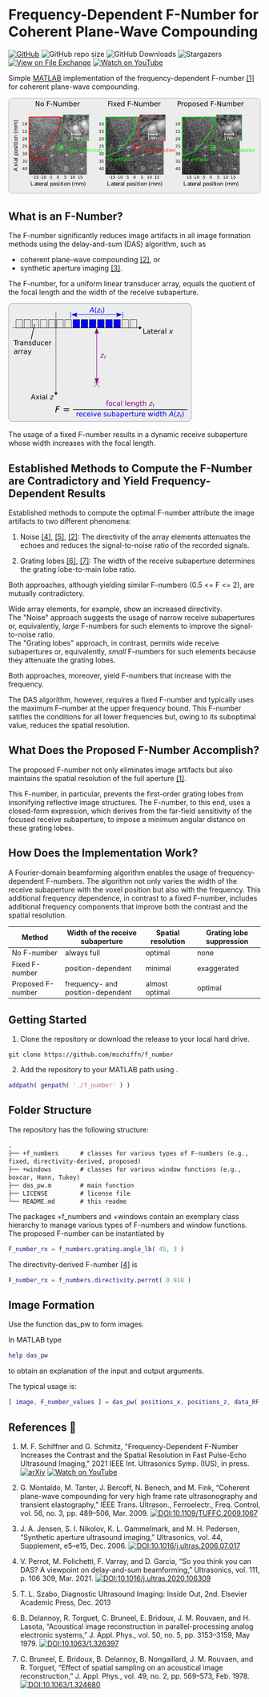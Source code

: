 # Frequency-Dependent F-Number for Coherent Plane-Wave Compounding

<!-- shields -->
[![GitHub][license-shield]][license-url]
![GitHub repo size][size-shield]
![GitHub Downloads][downloads-shield]
![Stargazers][stars-shield]
[![View on File Exchange][fex-shield]][fex-url]
[![Watch on YouTube](https://img.shields.io/youtube/views/T6BoYRvQ6rg?label=YouTube)](https://www.youtube.com/watch?v=T6BoYRvQ6rg)

[license-shield]: https://img.shields.io/github/license/mschiffn/f_number
[license-url]: https://github.com/mschiffn/f_number/COPYING
[size-shield]: https://img.shields.io/github/repo-size/mschiffn/f_number
[downloads-shield]: https://img.shields.io/github/downloads/mschiffn/f_number/total
[stars-shield]: https://img.shields.io/github/stars/mschiffn/f_number.svg
[fex-shield]: https://www.mathworks.com/matlabcentral/images/matlab-file-exchange.svg
[fex-url]: https://www.mathworks.com/matlabcentral/fileexchange/99309-frequency-dependent-f-number-for-cpwc

Simple [MATLAB](https://mathworks.com/products/matlab.html) implementation of
the frequency-dependent F-number
[[1]](#SchiffnerIUS2021) for
coherent plane-wave compounding.

![CIRS040](./figures/f_number_effect.png)

## What is an F-Number?

The F-number significantly reduces
image artifacts in
all image formation methods using
the delay-and-sum (DAS) algorithm, such as

- coherent plane-wave compounding [[2]](#MontaldoITUFFC2009), or
- synthetic aperture imaging [[3]](#JensenUlt2006).

The F-number, for
a uniform linear transducer array, equals
the quotient of
the focal length and
the width of
the receive subaperture.

![F-number](./figures/f_number_definition.png)

The usage of
a fixed F-number results in
a dynamic receive subaperture whose
width increases with
the focal length.

## Established Methods to Compute the F-Number are Contradictory and Yield Frequency-Dependent Results

Established methods to compute
the optimal F-number attribute
the image artifacts to
two different phenomena:

1. Noise [[4]](#PerrotUlt2021), [[5]](#Szabo2013), [[2]](#MontaldoITUFFC2009):
The directivity of
the array elements attenuates
the echoes and reduces
the signal-to-noise ratio of
the recorded signals.

2. Grating lobes [[6]](#DelannoyJAP1979), [[7]](#BruneelJAP1978):
The width of
the receive subaperture determines
the grating lobe-to-main lobe ratio.

Both approaches, although yielding
similar F-numbers (0.5 <= F <= 2), are
mutually contradictory.

Wide array elements, for example, show
an increased directivity.<br>
The "Noise" approach suggests
the usage of
narrow receive subapertures or, equivalently,
*large* F-numbers for
such elements to improve
the signal-to-noise ratio.<br>
The "Grating lobes" approach, in contrast, permits
wide receive subapertures or, equivalently,
*small* F-numbers for
such elements because they attenuate
the grating lobes.

Both approaches, moreover, yield
F-numbers that increase with
the frequency.

The DAS algorithm, however, requires
a fixed F-number and typically uses
the maximum F-number at
the upper frequency bound.
This F-number satifies
the conditions for
all lower frequencies but, owing to
its suboptimal value, reduces
the spatial resolution.

## What Does the Proposed F-Number Accomplish?

The proposed F-number not only eliminates
image artifacts but also maintains
the spatial resolution of
the full aperture
[[1]](#proc:SchiffnerIUS2021).

This F-number, in particular, prevents
the first-order grating lobes from insonifying
reflective image structures.
The F-number, to
this end, uses
a closed-form expression, which derives from
the far-field sensitivity of
the focused receive subaperture, to impose
a minimum angular distance on
these grating lobes.

## How Does the Implementation Work?

A Fourier-domain beamforming algorithm enables
the usage of
frequency-dependent F-numbers.
The algorithm not only varies
the width of
the receive subaperture with
the voxel position but also with
the frequency.
This additional frequency dependence, in contrast to
a fixed F-number, includes
additional frequency components that improve both
the contrast and
the spatial resolution.

| Method            | Width of the receive subaperture  | Spatial resolution | Grating lobe suppression |
| ----------------- | --------------------------------- | ------------------ | ------------------------ |
| No F-number       | always full                       | optimal            | none                     |
| Fixed F-number    | position-dependent                | minimal            | exaggerated              |
| Proposed F-number | frequency- and position-dependent | almost optimal     | optimal                  |

## Getting Started

1. Clone the repository or download the release to your local hard drive.

```
git clone https://github.com/mschiffn/f_number
```

2. Add the repository to your MATLAB path using .

```matlab
addpath( genpath( './f_number' ) )
```

## Folder Structure

The repository has the following structure:

    .
    ├── +f_numbers      # classes for various types of F-numbers (e.g., fixed, directivity-derived, proposed)
    ├── +windows        # classes for various window functions (e.g., boxcar, Hann, Tukey)
    ├── das_pw.m        # main function
    ├── LICENSE         # license file
    └── README.md       # this readme

The packages +f_numbers and +windows contain an exemplary class hierarchy to manage various types of F-numbers and window functions.
The proposed F-number can be instantiated by

```matlab
F_number_rx = f_numbers.grating.angle_lb( 45, 3 )
```

The directivity-derived F-number
[[4]](#PerrotUlt2021) is

```matlab
F_number_rx = f_numbers.directivity.perrot( 0.918 )
```

## Image Formation

Use the function das_pw to form images.

In MATLAB type
```matlab
help das_pw
```

to obtain an explanation of the input and output arguments.

The typical usage is:

```matlab
[ image, F_number_values ] = das_pw( positions_x, positions_z, data_RF, f_s, e_theta, element_width, element_pitch, ( 1 - N_elements ) / 2, [ f_lb, f_ub ], c_ref, N_samples_shift, window, F_number);
```

## References :notebook:

1. <a name="SchiffnerIUS2021"></a>
M. F. Schiffner and G. Schmitz,
"Frequency-Dependent F-Number Increases the Contrast and the Spatial Resolution in Fast Pulse-Echo Ultrasound Imaging,"
2021 IEEE Int. Ultrasonics Symp. (IUS), in press.
[![arXiv](https://img.shields.io/badge/arXiv-2111.04593-b31b1b.svg)](http://arxiv.org/abs/2111.04593)
[![Watch on YouTube](https://img.shields.io/youtube/views/T6BoYRvQ6rg?label=YouTube)](https://www.youtube.com/watch?v=T6BoYRvQ6rg)

2. <a name="MontaldoITUFFC2009"></a>
G. Montaldo, M. Tanter, J. Bercoff, N. Benech, and M. Fink,
“Coherent plane-wave compounding for very high frame rate ultrasonography and transient elastography,"
IEEE Trans. Ultrason., Ferroelectr., Freq. Control, vol. 56, no. 3, pp. 489–506, Mar. 2009.
[![DOI:10.1109/TUFFC.2009.1067](https://img.shields.io/badge/DOI-10.1109%2FTUFFC.2009.1067-blue)](http://dx.doi.org/10.1109/TUFFC.2009.1067)

3. <a name="JensenUlt2006"></a>
J. A. Jensen, S. I. Nikolov, K. L. Gammelmark, and M. H. Pedersen,
“Synthetic aperture ultrasound imaging,” Ultrasonics, vol. 44, Supplement, e5–e15, Dec. 2006.
[![DOI:10.1016/j.ultras.2006.07.017](https://img.shields.io/badge/DOI-10.1016%2Fj.ultras.2006.07.017-blue)](http://dx.doi.org/10.1016/j.ultras.2006.07.017)

4. <a name="PerrotUlt2021"></a>
V. Perrot, M. Polichetti, F. Varray, and D. Garcia,
“So you think you can DAS? A viewpoint on delay-and-sum beamforming,”
Ultrasonics, vol. 111, p. 106 309, Mar. 2021.
[![DOI:10.1016/j.ultras.2020.106309](https://img.shields.io/badge/DOI-10.1016%2Fj.ultras.2020.106309-blue)](http://dx.doi.org/10.1016/j.ultras.2020.106309)

5. <a name="Szabo2013"></a>
T. L. Szabo, Diagnostic Ultrasound Imaging: Inside Out, 2nd. Elsevier Academic Press, Dec. 2013

6. <a name="DelannoyJAP1979"></a>
B. Delannoy, R. Torguet, C. Bruneel, E. Bridoux, J. M. Rouvaen, and H. Lasota,
“Acoustical image reconstruction in parallel-processing analog electronic systems,”
J. Appl. Phys., vol. 50, no. 5, pp. 3153–3159, May 1979.
[![DOI:10.1063/1.326397](https://img.shields.io/badge/DOI-10.1063%2F1.326397-blue)](http://dx.doi.org/10.1063/1.326397)

7. <a name="BruneelJAP1978"></a>
C. Bruneel, E. Bridoux, B. Delannoy, B. Nongaillard, J. M. Rouvaen, and R. Torguet,
“Effect of spatial sampling on an acoustical image reconstruction,”
J. Appl. Phys., vol. 49, no. 2, pp. 569–573, Feb. 1978.
[![DOI:10.1063/1.324680](https://img.shields.io/badge/DOI-10.1063%2F1.324680-blue)](http://dx.doi.org/10.1063/1.324680)
